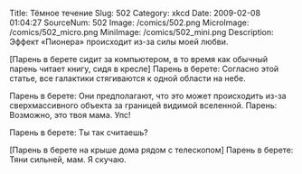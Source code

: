 Title: Тёмное течение 
Slug: 502 
Category: xkcd 
Date: 2009-02-08 01:04:27 
SourceNum: 502 
Image: /comics/502.png 
MicroImage: /comics/502_micro.png 
MiniImage: /comics/502_mini.png 
Description: Эффект «Пионера» происходит из-за силы моей любви. 

[Парень в берете сидит за компьютером, в то время как обычный парень читает книгу, сидя в кресле]
Парень в берете: Согласно этой статье, все галактики стягиваются к одной области на небе.

Парень в берете: Они предполагают, что это может происходить из-за сверхмассивного объекта за границей видимой вселенной.
Парень: Возможно, это твоя мама. Упс!

Парень в берете: Ты так считаешь?

[Парень в берете на крыше дома рядом с телескопом]
Парень в берете: Тяни сильней, мам. Я скучаю.